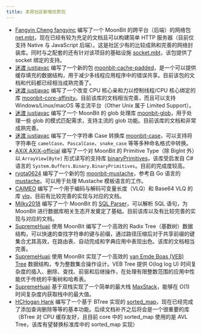 ```yaml
---
title: 本周社区新增优质包
---
```


- [Fangyin Cheng fangyinc](https://github.com/fangyinc) 编写了一个 MoonBit 的跨平台（后端）的网络包 [net.mbt](https://github.com/fangyinc/net.mbt)，现在已经有较为充足的文档且可以构建简单 HTTP 服务器（目前仅支持 Native 与 JavaScript 后端）。这是社区少有的比较成熟和完善的网络封装库。同时与之配套的还有针对该项目的基础设施 [socket.mbt](https://github.com/fangyinc/socket.mbt)，该包提供了 socket 绑定的支持。
- [迷渡 justjavac](https://github.com/justjavac) 编写了一个新的包 [moonbit-cache-padded](https://github.com/justjavac/moonbit-cache-padded)，是一个可以提供缓存填充的数据结构，用于减少多线程应用程序中的错误共享。目前该包的文档和代码都已经相当成熟完善了。
- [迷渡 justjavac](https://github.com/justjavac) 编写了一个改变 CPU 核心亲和力以控制线程/CPU 核心绑定的库 [moonbit-core-affinity](https://github.com/justjavac/moonbit-core-affinity)。目前该库的文档相当完善，而且可以支持 Windows/Linux/macOS 等主流平台（Other Unix 属于 Limited Support）。
- [迷渡 justjavac](https://github.com/justjavac) 编写了一个 MoonBit 的 glob 处理库 [moonbit-glob](https://github.com/justjavac/moonbit-glob)，用于处理一些 glob 的模式匹配需求，支持主流的 glob 功能。目前该库的文档和非常成熟完善。
- [迷渡 justjavac](https://github.com/justjavac) 编写了一个字符串 Case 转换库 [moonbit-case](https://github.com/justjavac/moonbit-case)，可以支持将字符串在 `camelCase`、`PascalCase`、`snake_case` 等等多种命名格式中转换。
- [AXiX AXiX-official](https://github.com/AXiX-official) 编写了一个对 MoonBit 的 Primitive Type（除 BigInt 外）以 `ArrayView[Byte]` 形式读写的支持库 [binaryPrimitives](https://github.com/AXiX-official/binaryPrimitives)，该库受启发自 C# 语言的 `System.Buffers.Binary.BinaryPrimitives`。目前的完成度较高。
- [ryota0624](https://github.com/ryota0624) 编写了一个新的包 [moonbit-mustache](https://github.com/ryota0624/moonbit-mustache)，参考自 Go 语言的 [mustache](https://github.com/alexkappa/mustache)。可以用于处理 Mustache 模板语言的工作。
- [CAIMEO](https://github.com/CAIMEOX) 编写了一个用于编码与解码可变量长度（VLQ）和 Base64 VLQ 的库 [vlq](https://github.com/CAIMEOX/vlq)，目前有比较完善的实现与对应的文档。
- [Milky2018](https://github.com/Milky2018) 编写了一个 MoonBit 的 [SQL Parser](https://github.com/Milky2018/sqlparser-mbt)，可以解析 SQL 语句，为 MoonBit 进行数据库相关生态开发奠定了基础。目前该库以及有比较完善的实现与对应的文档。
- [SupremeHuaji](https://github.com/SupremeHuaji) 使用 MoonBit 编写了一个高效的 Radix Tree（基数树）数据结构，可以快速的查找字符串的键与前缀，通过路径压缩后对于共享前缀的键集合尤其高效，在路由表、自动完成和字典应用中表现出色。该库的文档相当完善。
- [SupremeHuaji](https://github.com/SupremeHuaji) 使用 MoonBit 实现了一个高效的 [van Emde Boas (VEB) Tree](https://github.com/SupremeHuaji/VEBTree) 数据结构，专为整数集合操作设计。VEB Tree 提供 O(log log U) 时间复杂度的插入、删除、查找、前驱和后继操作，在处理有限整数范围的应用中性能优于传统的平衡树和哈希表。
- [SupremeHuaji](https://github.com/SupremeHuaji) 基于双栈实现了一个简单的最大栈 [MaxStack](https://github.com/SupremeHuaji/MaxStack)，能够在 O(1) 时间复杂度内获取栈中的最大值。
- [HCHogan Hank](https://github.com/HCHogan) 编写了一个基于 BTree 实现的 [sorted_map](https://github.com/HCHogan/btree.mbt)，现在已经完成了添加查询删除等等的基本功能。后续文档补齐之后将会是一个很重要的库（BTree 对 CPU 缓存友好，且目前 core 中的 sorted_map 使用的是 AVL Tree，该库有望替换标准库中的 sorted_map 实现）
